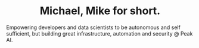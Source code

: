 <h1 align="center">Michael, Mike for short.</h1>
Empowering developers and data scientists to be autonomous and self sufficient, but building great infrastructure, automation and security @ Peak AI.
<br>
